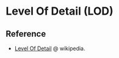 # Level Of Detail (LOD)

## Reference

- [Level Of Detail](https://en.wikipedia.org/wiki/Level_of_detail_(computer_graphics)) @ wikipedia.
